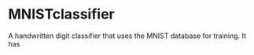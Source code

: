 # MNISTclassifier

A handwritten digit classifier that uses the MNIST database for training. It has
